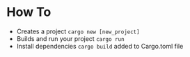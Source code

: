 # How To

- Creates a project  ```cargo new [new_project]```
- Builds and run your project ```cargo run```
- Install dependencies ```cargo build``` added to Cargo.toml file

